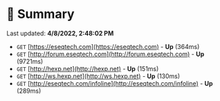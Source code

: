 # 📖 Summary
Last updated: **4/8/2022, 2:48:02 PM**

- `GET` [https://eseqtech.com](https://eseqtech.com) - **Up** (364ms)
- `GET` [http://forum.eseqtech.com](http://forum.eseqtech.com) - **Up** (9721ms)
- `GET` [http://hexp.net](http://hexp.net) - **Up** (151ms)
- `GET` [http://ws.hexp.net](http://ws.hexp.net) - **Up** (130ms)
- `GET` [http://eseqtech.com/infoline](http://eseqtech.com/infoline) - **Up** (289ms)
